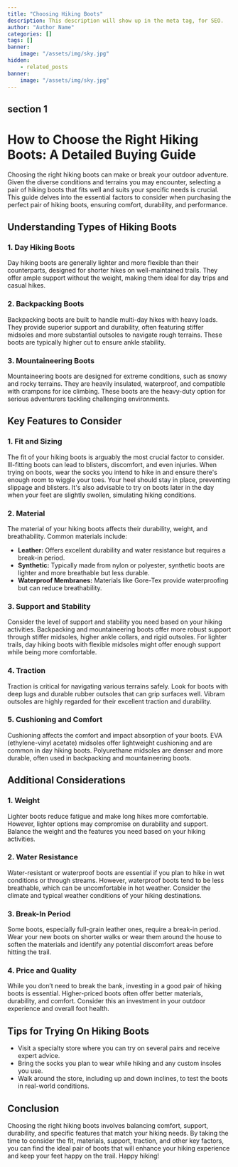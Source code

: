 ```yaml
---
title: "Choosing Hiking Boots"
description: This description will show up in the meta tag, for SEO.
author: "Author Name"
categories: []
tags: []
banner:
    image: "/assets/img/sky.jpg"
hidden:
    - related_posts
banner:
    image: "/assets/img/sky.jpg"
---
```



## section 1

# How to Choose the Right Hiking Boots: A Detailed Buying Guide

Choosing the right hiking boots can make or break your outdoor adventure. Given the diverse conditions and terrains you may encounter, selecting a pair of hiking boots that fits well and suits your specific needs is crucial. This guide delves into the essential factors to consider when purchasing the perfect pair of hiking boots, ensuring comfort, durability, and performance.

## Understanding Types of Hiking Boots

### 1. Day Hiking Boots

Day hiking boots are generally lighter and more flexible than their counterparts, designed for shorter hikes on well-maintained trails. They offer ample support without the weight, making them ideal for day trips and casual hikes.

### 2. Backpacking Boots

Backpacking boots are built to handle multi-day hikes with heavy loads. They provide superior support and durability, often featuring stiffer midsoles and more substantial outsoles to navigate rough terrains. These boots are typically higher cut to ensure ankle stability.

### 3. Mountaineering Boots

Mountaineering boots are designed for extreme conditions, such as snowy and rocky terrains. They are heavily insulated, waterproof, and compatible with crampons for ice climbing. These boots are the heavy-duty option for serious adventurers tackling challenging environments.

## Key Features to Consider

### 1. Fit and Sizing

The fit of your hiking boots is arguably the most crucial factor to consider. Ill-fitting boots can lead to blisters, discomfort, and even injuries. When trying on boots, wear the socks you intend to hike in and ensure there's enough room to wiggle your toes. Your heel should stay in place, preventing slippage and blisters. It's also advisable to try on boots later in the day when your feet are slightly swollen, simulating hiking conditions.

### 2. Material

The material of your hiking boots affects their durability, weight, and breathability. Common materials include:

*   **Leather:** Offers excellent durability and water resistance but requires a break-in period.
*   **Synthetic:** Typically made from nylon or polyester, synthetic boots are lighter and more breathable but less durable.
*   **Waterproof Membranes:** Materials like Gore-Tex provide waterproofing but can reduce breathability.

### 3. Support and Stability

Consider the level of support and stability you need based on your hiking activities. Backpacking and mountaineering boots offer more robust support through stiffer midsoles, higher ankle collars, and rigid outsoles. For lighter trails, day hiking boots with flexible midsoles might offer enough support while being more comfortable.

### 4. Traction

Traction is critical for navigating various terrains safely. Look for boots with deep lugs and durable rubber outsoles that can grip surfaces well. Vibram outsoles are highly regarded for their excellent traction and durability.

### 5. Cushioning and Comfort

Cushioning affects the comfort and impact absorption of your boots. EVA (ethylene-vinyl acetate) midsoles offer lightweight cushioning and are common in day hiking boots. Polyurethane midsoles are denser and more durable, often used in backpacking and mountaineering boots.

## Additional Considerations

### 1. Weight

Lighter boots reduce fatigue and make long hikes more comfortable. However, lighter options may compromise on durability and support. Balance the weight and the features you need based on your hiking activities.

### 2. Water Resistance

Water-resistant or waterproof boots are essential if you plan to hike in wet conditions or through streams. However, waterproof boots tend to be less breathable, which can be uncomfortable in hot weather. Consider the climate and typical weather conditions of your hiking destinations.

### 3. Break-In Period

Some boots, especially full-grain leather ones, require a break-in period. Wear your new boots on shorter walks or wear them around the house to soften the materials and identify any potential discomfort areas before hitting the trail.

### 4. Price and Quality

While you don’t need to break the bank, investing in a good pair of hiking boots is essential. Higher-priced boots often offer better materials, durability, and comfort. Consider this an investment in your outdoor experience and overall foot health.

## Tips for Trying On Hiking Boots

*   Visit a specialty store where you can try on several pairs and receive expert advice.
*   Bring the socks you plan to wear while hiking and any custom insoles you use.
*   Walk around the store, including up and down inclines, to test the boots in real-world conditions.

## Conclusion

Choosing the right hiking boots involves balancing comfort, support, durability, and specific features that match your hiking needs. By taking the time to consider the fit, materials, support, traction, and other key factors, you can find the ideal pair of boots that will enhance your hiking experience and keep your feet happy on the trail. Happy hiking!
